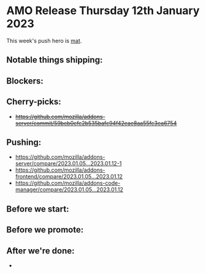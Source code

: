 # AMO Release Thursday 12th January 2023

This week's push hero is [mat](https://github.com/diox).

## Notable things shipping:

## Blockers:

## Cherry-picks:
- ~~https://github.com/mozilla/addons-server/commit/59beb0efc2b535bafc94f42eae8aa55fc3ea6754~~

## Pushing:

- https://github.com/mozilla/addons-server/compare/2023.01.05...2023.01.12-1
- https://github.com/mozilla/addons-frontend/compare/2023.01.05...2023.01.12
- https://github.com/mozilla/addons-code-manager/compare/2023.01.05...2023.01.12

## Before we start:

## Before we promote:

## After we're done:
- 
